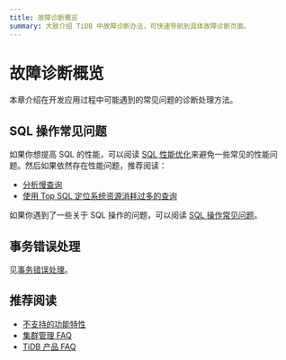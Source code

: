 ```yaml
---
title: 故障诊断概览
summary: 大致介绍 TiDB 中故障诊断办法，可快速导航到具体故障诊断页面。
---
```


# 故障诊断概览

本章介绍在开发应用过程中可能遇到的常见问题的诊断处理方法。

## SQL 操作常见问题

如果你想提高 SQL 的性能，可以阅读 [SQL 性能优化](/develop/dev-optimize-sql-overview.md)来避免一些常见的性能问题。然后如果依然存在性能问题，推荐阅读：

- [分析慢查询](/analyze-slow-queries.md)
- [使用 Top SQL 定位系统资源消耗过多的查询](/dashboard/top-sql.md)

如果你遇到了一些关于 SQL 操作的问题，可以阅读 [SQL 操作常见问题](/faq/sql-faq.md)。

## 事务错误处理

见[事务错误处理](/develop/dev-transaction-troubleshoot.md)。

## 推荐阅读

- [不支持的功能特性](/mysql-compatibility.md#不支持的功能特性)
- [集群管理 FAQ](/faq/manage-cluster-faq.md)
- [TiDB 产品 FAQ](/faq/tidb-faq.md)
